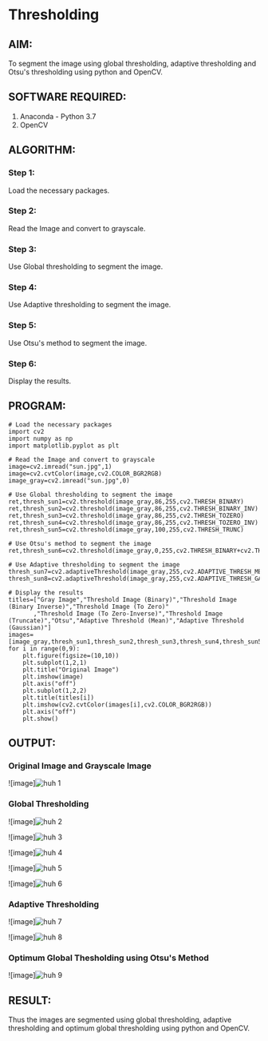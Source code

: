 # Thresholding
## AIM:
To segment the image using global thresholding, adaptive thresholding and Otsu's thresholding using python and OpenCV.

## SOFTWARE REQUIRED:
1. Anaconda - Python 3.7
2. OpenCV

## ALGORITHM:

### Step 1:
Load the necessary packages.

### Step 2:
Read the Image and convert to grayscale.

### Step 3:
Use Global thresholding to segment the image.

### Step 4:
Use Adaptive thresholding to segment the image.

### Step 5:
Use Otsu's method to segment the image.

### Step 6:
Display the results.

## PROGRAM:
```
# Load the necessary packages
import cv2
import numpy as np
import matplotlib.pyplot as plt

# Read the Image and convert to grayscale
image=cv2.imread("sun.jpg",1)
image=cv2.cvtColor(image,cv2.COLOR_BGR2RGB)
image_gray=cv2.imread("sun.jpg",0)

# Use Global thresholding to segment the image
ret,thresh_sun1=cv2.threshold(image_gray,86,255,cv2.THRESH_BINARY)
ret,thresh_sun2=cv2.threshold(image_gray,86,255,cv2.THRESH_BINARY_INV)
ret,thresh_sun3=cv2.threshold(image_gray,86,255,cv2.THRESH_TOZERO)
ret,thresh_sun4=cv2.threshold(image_gray,86,255,cv2.THRESH_TOZERO_INV)
ret,thresh_sun5=cv2.threshold(image_gray,100,255,cv2.THRESH_TRUNC)

# Use Otsu's method to segment the image 
ret,thresh_sun6=cv2.threshold(image_gray,0,255,cv2.THRESH_BINARY+cv2.THRESH_OTSU)

# Use Adaptive thresholding to segment the image
thresh_sun7=cv2.adaptiveThreshold(image_gray,255,cv2.ADAPTIVE_THRESH_MEAN_C,cv2.THRESH_BINARY,11,2)
thresh_sun8=cv2.adaptiveThreshold(image_gray,255,cv2.ADAPTIVE_THRESH_GAUSSIAN_C,cv2.THRESH_BINARY,11,2)

# Display the results
titles=["Gray Image","Threshold Image (Binary)","Threshold Image (Binary Inverse)","Threshold Image (To Zero)"
       ,"Threshold Image (To Zero-Inverse)","Threshold Image (Truncate)","Otsu","Adaptive Threshold (Mean)","Adaptive Threshold (Gaussian)"]
images=[image_gray,thresh_sun1,thresh_sun2,thresh_sun3,thresh_sun4,thresh_sun5,thresh_sun6,thresh_sun7,thresh_sun8]
for i in range(0,9):
    plt.figure(figsize=(10,10))
    plt.subplot(1,2,1)
    plt.title("Original Image")
    plt.imshow(image)
    plt.axis("off")
    plt.subplot(1,2,2)
    plt.title(titles[i])
    plt.imshow(cv2.cvtColor(images[i],cv2.COLOR_BGR2RGB))
    plt.axis("off")
    plt.show()
```
## OUTPUT:

### Original Image and Grayscale Image
![image]![huh 1](https://user-images.githubusercontent.com/75241177/171125878-21972f45-79ba-42d7-9f6e-3c8728654b77.jpg)


### Global Thresholding
![image]![huh 2](https://user-images.githubusercontent.com/75241177/171125911-3a06f0ce-79bb-4d3e-9b01-2be59bb87ce7.jpg)

![image]![huh 3](https://user-images.githubusercontent.com/75241177/171126007-e06b4511-c010-46b4-a6c1-d9bd4d862f55.jpg)



![image]![huh 4](https://user-images.githubusercontent.com/75241177/171126114-23e47d5b-cf48-4c39-bb6f-02d96da18cff.jpg)



![image]![huh 5](https://user-images.githubusercontent.com/75241177/171126300-098be4be-6883-4c4f-94f5-4deec428a49d.jpg)

![image]![huh 6](https://user-images.githubusercontent.com/75241177/171126323-176543e0-0229-472e-9c1f-ebbb608783ec.jpg)

### Adaptive Thresholding

![image]![huh 7](https://user-images.githubusercontent.com/75241177/171126453-afad2b77-a00e-4ae9-ab04-4090fa2f4b81.jpg)



![image]![huh 8](https://user-images.githubusercontent.com/75241177/171126525-b6c9642f-4c6c-478c-b2e9-442e362e0e58.jpg)


### Optimum Global Thesholding using Otsu's Method
![image]![huh 9](https://user-images.githubusercontent.com/75241177/171126590-a31cb001-6ef5-439c-9988-b7ffdf282090.jpg)


## RESULT:
Thus the images are segmented using global thresholding, adaptive thresholding and optimum global thresholding using python and OpenCV.

